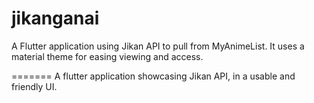 # jikanganai


A Flutter application using Jikan API to pull from MyAnimeList.
It uses a material theme for easing viewing and access.

=======
A flutter application showcasing Jikan API, in a usable and friendly UI.
